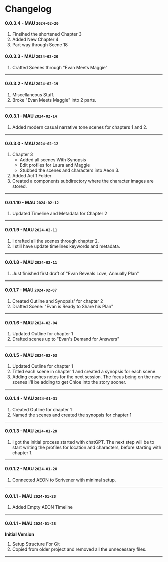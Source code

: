 # Changelog

#### 0.0.3.4 - MAU `2024-02-20`
1. Finsihed the shortened Chapter 3
2. Added New Chapter 4
3. Part way through Scene 18

#### 0.0.3.3 - MAU `2024-02-20`
1. Crafted Scenes through "Evan Meets Maggie"
----

#### 0.0.3.2 - MAU `2024-02-19`
1. Miscellaneous Stuff.
2. Broke "Evan Meets Maggie" into 2 parts.
----

#### 0.0.3.1 - MAU `2024-02-14`
1. Added modern casual narrative tone scenes for chapters 1 and 2.
----

#### 0.0.3.0 - MAU `2024-02-12`
1. Chapter 3
	- Added all scenes With Synopsis
	- Edit profiles for Laura and Maggie
	- Stubbed the scenes and characters into Aeon 3.
2. Added Act 1 Folder	
3. Created a components subdirectory where the character images are stored.
----

#### 0.0.1.10 - MAU `2024-02-12`
1. Updated Timeline and Metadata for Chapter 2
----

#### 0.0.1.9 - MAU `2024-02-11`
1. I drafted all the scenes through chapter 2.
2. I still have update timelines keywords and metadata.
----

#### 0.0.1.8 - MAU `2024-02-11`
1. Just finished first draft of "Evan Reveals Love, Annually Plan"
----

#### 0.0.1.7 - MAU `2024-02-07`
1. Created Outline and Synopsis' for chapter 2
2. Drafted Scene: "Evan is Ready to Share his Plan"
----

#### 0.0.1.6 - MAU `2024-02-04`
1. Updated Outline for chapter 1
2. Drafted scenes up to "Evan's Demand for Answers"
----

#### 0.0.1.5 - MAU `2024-02-03`
1. Updated Outline for chapter 1
2. Titled each scene in chapter 1 and created a synopsis for each scene.
3. Adding coaches notes for the next session. The focus being on the new scenes I'll be adding to get Chloe into the story sooner.
----

#### 0.0.1.4 - MAU `2024-01-31`
1. Created Outline for chapter 1
2. Named the scenes and created the synopsis for chapter 1
----

#### 0.0.1.3 - MAU `2024-01-28`
1. I got the initial process started with chatGPT. The next step will be to start writing the profiles for location and characters, before starting with chapter 1.
----

#### 0.0.1.2 - MAU `2024-01-28`
1. Connected AEON to Scrivener with minimal setup.
----

#### 0.0.1.1 - MAU `2024-01-28`
1. Added Empty AEON Timeline 
----

#### 0.0.1.1 - MAU `2024-01-28`

**Initial Version** 

1. Setup Structure For Git
2. Copied from older project and removed all the unnecessary files.
----

